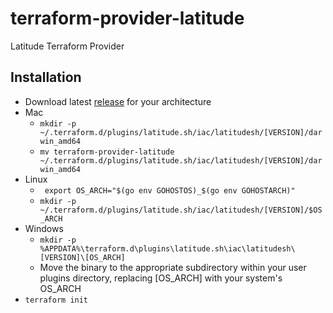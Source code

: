 # terraform-provider-latitude
Latitude Terraform Provider


## Installation
- Download latest [release](https://github.com/maxihost/terraform-provider-latitudesh/releases) for your architecture
- Mac
  - `mkdir -p ~/.terraform.d/plugins/latitude.sh/iac/latitudesh/[VERSION]/darwin_amd64` 
  - `mv terraform-provider-latitude ~/.terraform.d/plugins/latitude.sh/iac/latitudesh/[VERSION]/darwin_amd64`
- Linux
  - ` export OS_ARCH="$(go env GOHOSTOS)_$(go env GOHOSTARCH)"`
  - `mkdir -p ~/.terraform.d/plugins/latitude.sh/iac/latitudesh/[VERSION]/$OS_ARCH`
- Windows
  - `mkdir -p %APPDATA%\terraform.d\plugins\latitude.sh\iac\latitudesh\[VERSION]\[OS_ARCH]`
  - Move the binary to the appropriate subdirectory within your user plugins directory, replacing [OS_ARCH] with your system's OS_ARCH
- `terraform init` 
